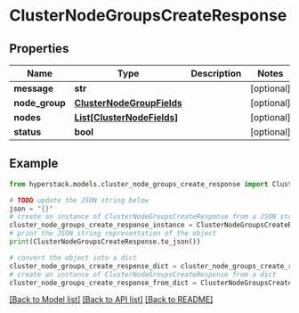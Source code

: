 # ClusterNodeGroupsCreateResponse


## Properties

Name | Type | Description | Notes
------------ | ------------- | ------------- | -------------
**message** | **str** |  | [optional] 
**node_group** | [**ClusterNodeGroupFields**](ClusterNodeGroupFields.md) |  | [optional] 
**nodes** | [**List[ClusterNodeFields]**](ClusterNodeFields.md) |  | [optional] 
**status** | **bool** |  | [optional] 

## Example

```python
from hyperstack.models.cluster_node_groups_create_response import ClusterNodeGroupsCreateResponse

# TODO update the JSON string below
json = "{}"
# create an instance of ClusterNodeGroupsCreateResponse from a JSON string
cluster_node_groups_create_response_instance = ClusterNodeGroupsCreateResponse.from_json(json)
# print the JSON string representation of the object
print(ClusterNodeGroupsCreateResponse.to_json())

# convert the object into a dict
cluster_node_groups_create_response_dict = cluster_node_groups_create_response_instance.to_dict()
# create an instance of ClusterNodeGroupsCreateResponse from a dict
cluster_node_groups_create_response_from_dict = ClusterNodeGroupsCreateResponse.from_dict(cluster_node_groups_create_response_dict)
```
[[Back to Model list]](../README.md#documentation-for-models) [[Back to API list]](../README.md#documentation-for-api-endpoints) [[Back to README]](../README.md)


